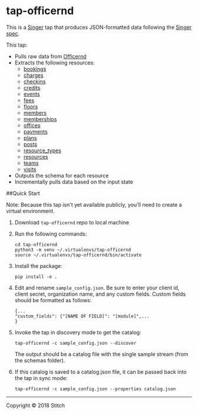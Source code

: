 # tap-officernd

This is a [Singer](https://singer.io) tap that produces JSON-formatted data
following the [Singer
spec](https://github.com/singer-io/getting-started/blob/master/SPEC.md).

This tap:

- Pulls raw data from [Officernd](https://officernd.com)
- Extracts the following resources:
  - [bookings](https://developer.officernd.com/#bookings)
  - [charges](https://developer.officernd.com/#charges)
  - [checkins](https://developer.officernd.com/#checkins)
  - [credits](https://developer.officernd.com/#credits)
  - [events](https://developer.officernd.com/#events)
  - [fees](https://developer.officernd.com/#fees)
  - [floors](https://developer.officernd.com/#floors)
  - [members](https://developer.officernd.com/#members)
  - [memberships](https://developer.officernd.com/#memberships)
  - [offices](https://developer.officernd.com/#offices)
  - [payments](https://developer.officernd.com/#payments)
  - [plans](https://developer.officernd.com/#plans)
  - [posts](https://developer.officernd.com/#posts)
  - [resource_types](https://developer.officernd.com/#resource-types)
  - [resources](https://developer.officernd.com/#resources)
  - [teams](https://developer.officernd.com/#teams)
  - [visits](https://developer.officernd.com/#visits)
- Outputs the schema for each resource
- Incrementally pulls data based on the input state

##Quick Start

Note: Because this tap isn't yet available publicly, you'll need to create a virtual environment.

1. Download `tap-officernd` repo to local machine
2. Run the following commands:
   ```
   cd tap-officernd 
   python3 -m venv ~/.virtualenvs/tap-officernd
   source ~/.virtualenvs/tap-officernd/bin/activate
   ```
3. Install the package:
   ```
   pip install -e .
   ```

4. Edit and rename `sample_config.json`. Be sure to enter your client id, client secret, organization name, 
   and any custom fields. Custom fields should be formatted as follows:
   ```
   {...
   "custom_fields": {"[NAME OF FIELD]": "[module]",...
   }
   ```

5. Invoke the tap in discovery mode to get the catalog:
   ```
   tap-officernd -c sample_config.json --discover
   ```
   The output should be a catalog file with the single sample stream (from the schemas folder).


6. If this catalog is saved to a catalog.json file, it can be passed back into the tap in sync mode:
   ```
   tap-officernd -c sample_config.json --properties catalog.json
   ```
---

Copyright &copy; 2018 Stitch
